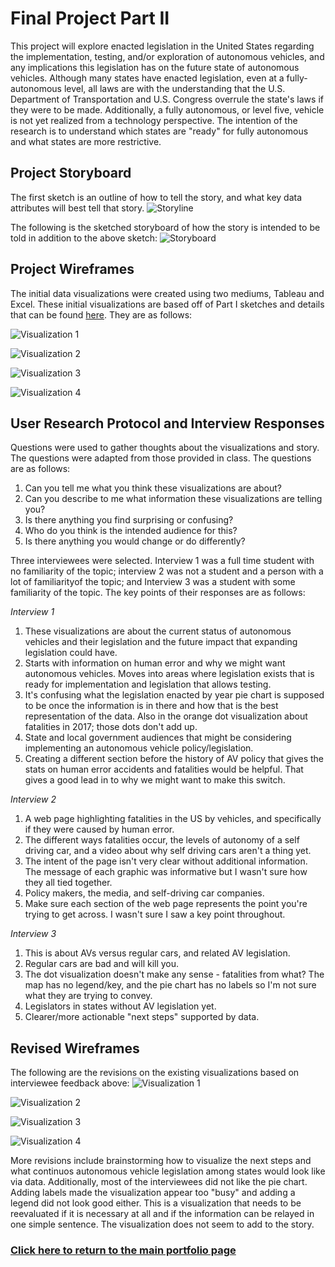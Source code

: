 # **Final Project Part II**
This project will explore enacted legislation in the United States regarding the implementation, testing, and/or exploration of autonomous vehicles, and any implications this legislation has on the future state of autonomous vehicles. Although many states have enacted legislation, even at a fully-autonomous level, all laws are with the understanding that the U.S. Department of Transportation and U.S. Congress overrule the state's laws if they were to be made. Additionally, a fully autonomous, or level five, vehicle is not yet realized from a technology perspective. The intention of the research is to understand which states are "ready" for fully autonomous and what states are more restrictive.


## **Project Storyboard** 
The first sketch is an outline of how to tell the story, and what key data attributes will best tell that story.
![Storyline](/IMG_0224.jpg)

The following is the sketched storyboard of how the story is intended to be told in addition to the above sketch:
![Storyboard](/IMG_0244.jpg)

## **Project Wireframes** 
The initial data visualizations were created using two mediums, Tableau and Excel. These initial visualizations are based off of Part I sketches and details that can be found [here](/FinalProject_PartI.md). They are as follows:

![Visualization 1](/IMG_0215.png)

![Visualization 2](/Sheet_4.png)

![Visualization 3](/Sheet_5.png)

![Visualization 4](/Sheet_2_(2).png)


## **User Research Protocol and Interview Responses** 
Questions were used to gather thoughts about the visualizations and story. The questions were adapted from those provided in class. The questions are as follows:
1. Can you tell me what you think these visualizations are about?
2. Can you describe to me what information these visualizations are telling you?
3. Is there anything you find surprising or confusing?
4. Who do you think is the intended audience for this?
5. Is there anything you would change or do differently?

Three interviewees were selected. Interview 1 was a full time student with no familiarity of the topic; interview 2 was not a student and a person with a lot of familiarityof the topic; and Interview 3 was a student with some familiarity of the topic. The key points of their responses are as follows:

*Interview 1*
1. These visualizations are about the current status of autonomous vehicles and their legislation and the future impact that expanding legislation could have. 
2. Starts with information on human error and why we might want autonomous vehicles. Moves into areas where legislation exists that is ready for implementation and legislation that allows testing. 
3. It's confusing what the legislation enacted by year pie chart is supposed to be once the information is in there and how that is the best representation of the data. Also in the orange dot visualization about fatalities in 2017; those dots don't add up. 
4. State and local government audiences that might be considering implementing an autonomous vehicle policy/legislation.
5. Creating a different section before the history of AV policy that gives the stats on human error accidents and fatalities would be helpful. That gives a good lead in to why we might want to make this switch. 

*Interview 2*
1. A web page highlighting fatalities in the US by vehicles, and specifically if they were caused by human error.
2. The different ways fatalities occur, the levels of autonomy of a self driving car, and a video about why self driving cars aren't a thing yet.
3. The intent of the page isn't very clear without additional information. The message of each graphic was informative but I wasn't sure how they all tied together.
4. Policy makers, the media, and self-driving car companies.
5. Make sure each section of the web page represents the point you're trying to get across. I wasn't sure I saw a key point throughout.

*Interview 3*
1. This is about AVs versus regular cars, and related AV legislation.
2. Regular cars are bad and will kill you.
3. The dot visualization doesn't make any sense - fatalities from what? The map has no legend/key, and the pie chart has no labels so I'm not sure what they are trying to convey.
4. Legislators in states without AV legislation yet.
5. Clearer/more actionable "next steps" supported by data.

## **Revised Wireframes**
The following are the revisions on the existing visualizations based on interviewee feedback above:
![Visualization 1](/Deaths1.png)

![Visualization 2](/Map1.jpg)

![Visualization 3](/Map2.jpg)

![Visualization 4](/Map3.jpg)

More revisions include brainstorming how to visualize the next steps and what continuos autonomous vehicle legislation among states would look like via data. Additionally, most of the interviewees did not like the pie chart. Adding labels made the visualization appear too "busy" and adding a legend did not look good either. This is a visualization that needs to be reevaluated if it is necessary at all and if the information can be relayed in one simple sentence. The visualization does not seem to add to the story.

### [Click here to return to the main portfolio page](https://tburandt01.github.io/Burandt_Portfolio/)
